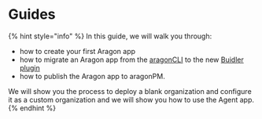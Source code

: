 # Guides

{% hint style="info" %}
In this guide, we will walk you through:

* how to create your first Aragon app
* how to migrate an Aragon app from the [aragonCLI](https://github.com/aragon/aragon-cli) to the new [Buidler plugin](https://blog.aragon.one/buidler-plugin)
* how to publish the Aragon app to aragonPM.

We will show you the process to deploy a blank organization and configure it as a custom organization and we will show you how to use the Agent app.
{% endhint %}



